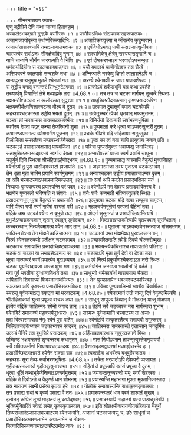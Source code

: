 +++
title = "०६८"

+++
श्रीनरनारायण उवाच-  
शृणु बद्रीप्रिये देवि कथां चान्यां हितावहाम् ।  
भरवाटोऽभवद्ग्रामे गुन्द्रके परमीरकः ॥१ ॥
परमीराऽभिधः सोऽयमजासहस्रपालकः ।  
अजामात्रपयोवृत्त्या तथोर्णविक्रयादिभिः ॥२ ॥
अजाविक्रयवृत्त्या च जीवत्येव कुटुम्बवान् ।  
अजामांसाशनश्चापि तथाऽजाबालभक्षकः ॥३ ॥
एवंविधोऽभवत् पापी सदाऽजापशुजीवनः ।  
चारयत्येव सर्वाऽजाः सीमक्षेत्रादिषु नृणाम् ॥४ ॥
सस्वामिकेषु क्षेत्रेषु सस्यघासतृणानि च ।  
यानि तान्यपि चौर्येण चारयत्यपि वै निशि ॥५ ॥
एवं दोषकरश्चाऽयं भरवाटोऽघसम्भृतः ।  
धर्मकर्मादिहीनः स कालपाशवशङ्गतः ॥६ ॥
ययौ यमालयं याम्यैर्नीतश्च तत्र रौरवे ।  
असिपत्रवने कालपाशे सन्दशके तथा ॥७ ॥
अग्निज्वाले नरकेषु क्षिप्तो लालाशनेऽपि च ।  
याम्यदुःखान्यनुभूय भूतले श्येनतां गतः ॥८ ॥
अरण्ये श्येनपक्षी स जातः पापावशेषतः ।  
स तूड्डीय वनाद् वनान्तरं सिन्धुतटेऽगमत् ॥९ ॥
प्राप्तोऽयं शर्कराभूमिं यत्र कथा प्रवर्तते ।  
तरुषण्डेषु विश्रान्तिं लेभे मध्याह्नके तदा ॥4.68.१ ०॥
तत्र तत्र च चटका मार्गयन् तूत्करे स्थिताः ।  
भक्षयन्तीश्चटकाः स व्यलोकयत् सुदूरतः ॥१ १॥
साधूच्छिष्टौदनकणान् कृष्णप्रसादरूपिणः ।  
भक्षयन्तीर्भक्ष्यचित्ताश्चटका वीक्ष्य वै द्रुतम् ॥१ २॥
उत्पपात द्रुमात्तूर्णं पपात चटकोपरि ।  
सहस्रशश्चटकास्ता उड्डीय भयतो द्रुतम् ॥१ ३॥
उत्पेतुरम्बरं त्वेकां धृतवान् भक्ष्यमुत्तमम् ।  
चञ्च्वा तां मारयामास तावच्चटकावर्ष्मणः ॥१४॥
विनिर्ययौ दिव्यनारी सर्वाभरणभूषिता ।  
स्वर्गस्य देवता यद्वत् कन्या तेजस्विनी शुभा ॥१५॥
पुष्पमालां करे धृत्वा साऽप्सरःसुन्दरी द्रुतम् ।  
कथामण्डपमागत्य व्योममार्गेण पूजनम् ॥१६॥
प्रचक्रे श्रीप्रभे बद्रि संहितायाः समुत्सुका ।  
विलोकिता समस्तैश्च मण्डपस्थैर्जनैस्तदा ॥१७॥
पृष्टा का त्वं नता चापि प्रत्युवाच जनान् प्रति ।  
चटकाऽहं प्रसादान्नभक्षणात् पापवर्जिता ॥१८॥
पवित्रा पुण्यसंयुक्ता भवाम्यद्य जनास्त्विह ।  
सतामुच्छिष्टमासाद्याऽभवं स्वर्गाय देवता ॥१९॥
अप्सरोवरतां प्राप्ता स्वर्गं प्रयामि चाधुना ।  
चतुर्युगं दिवि स्थित्वा श्रीसंहिताऽर्हणोद्भवम् ॥4.68.२०॥
पुण्यमासाद्य यास्यामि वैकुष्ठं मुक्तविग्रहा ।  
श्येनोऽयं तु पुरा चासीद्भरवाटो ह्यजापतिः ॥२१ ॥
अहमासमजा तस्य मृताऽत्र चटकाऽभवम् ।  
तेन धृता मृता चास्मि प्रयामि स्वर्गमुत्तमम् ॥२२॥
अन्याश्चटका उड्डीय प्रयाताश्चाऽम्बरं द्रुतम् ।  
ता अपि भरवाटस्याऽभवन्नजादिमण्डलम् ॥२३॥
ताः सर्वा अपि कालेन प्रसादभक्षिका यतः ।  
निष्पापाः पुण्यवत्यश्च प्रयास्यन्ति परं पदम् ॥२४॥
श्येनोऽपि मम देहस्य प्रसादपावितस्य वै ।  
भक्षणेन पुण्यबलो भविष्यति न संशयः ॥२५॥
शनैः शनैः कणभक्षी भविष्यत्युत्करे स्थितः ।  
प्रसादकणभुग् भूत्वा वैकुण्ठं स प्रयास्यति ॥२६॥
इत्युक्त्वा चटका बद्रि नत्वा सम्पूज्य चामृतम् ।  
वारि पीत्वा ययौ स्वर्गं सर्वेषां पश्यतां परी ॥२७॥
महाश्चर्यमभूत्तेषां पश्यतां देहिनां तदा ।  
बद्रिके चाथ चटकां श्येनः स बुभुजे तदा ॥२८॥
ओदनं सुसुगन्धं च प्रसादोच्छिष्टमित्यपि ।  
बुभुजेऽन्यान्नकणकान् शृतान् स्वादून् सुमोदवान् ॥२९॥
मिष्टान्नखण्डकाँश्चापि घृतपक्वान् सुरन्धितान् ।  
कच्चरस्थान् नित्यमेवमागत्य श्येन आद तान् ॥4.68.३०॥
पूतात्मा चाऽभवच्छ्येनस्तत्याज मांसभक्षणम् ।  
जातिस्मरोऽभवत्तेन मोक्षमैच्छन्निजात्मनः ॥३ १॥
चटकानां तथा मोक्षमैक्षत् पुराऽजजन्मनाम् ।  
नित्यं श्येनस्तरुषण्डे प्रतीक्षन् चटकागमम् ॥३२॥
प्रच्छन्नस्तिष्ठति क्रोडे दिवसे चोत्करोन्मुखः ।  
चटकाश्च समायान्ति प्रसादोच्छिष्टवाञ्च्छया ॥३३॥
भक्षयन्त्येकचित्ताश्च तावत्पतति पक्षिराट ।  
चटकं वा चटकां वा समादत्तेऽदनाय सः ॥३४॥
चटकाऽपि मृता तूर्णं देवो वा देवता तदा ।  
भूत्वा यात्यम्बरं स्वर्गं प्रयात्येव मुदाऽव्ययम् ॥३५॥
एवं नित्यं प्रकुर्वाणश्चैकदाऽऽह तरौ स्थितः ।  
चटका यूयमेवादावजा आस्त शुभा मम ॥३६॥
कर्मयोगेन जन्माऽत्र भवतीनां हि वर्तते ।  
मया पूर्वं भवतीनां दुग्धान्यतिथये तथा ॥३७॥
साधुभ्यो धर्मकार्यार्थं नारायणाय चैकदा ।  
अर्पितानि शिवरात्र्यां शिवस्नानार्थमित्यतः ॥३८॥
तेन पुण्यप्रतापेन भवत्यश्चटकास्त्विह ।  
सञ्जाता अपि कृष्णस्य प्रसादोच्छिष्टभक्षिकाः ॥३९॥
पवित्राः पुण्यशालिन्यो भवथैव दिवार्थिकाः ।  
स्मरन्तु पूर्वजन्माऽद्य स्पृष्ट्वा मां भरवाटकम् ॥4.68.४०॥
श्येनात्मानं ततो यान्तु दिवं वैकुण्ठमित्यपि ।  
श्रीसंहिताकथां श्रुत्वा प्रपूज्य वाचकं तथा ॥४१॥
साधून् सम्पूज्य दिव्यान् वै मोक्षदान् यान्तु मोक्षणम् ।  
इत्येवं बद्रिके जातिस्मरः श्येनो जगाद तान् ॥४२॥
तेऽपि सर्वे चटकाश्च नरा नार्यस्तदा शुभाम् ।  
श्येनगिरं समाकर्ण्य महाश्चर्यपुरःसराः ॥४३॥
सस्मरुः पूर्वजन्मानि भरवाटस्य ता अजाः ।  
तदा विश्वासमापन्ना नेमुः श्येनं पुरा पतिम् ॥४४॥
श्येनोऽपि सत्कृतस्तैश्च समाययौ तमुत्करम् ।  
मिलितश्चटकेभ्यश्च चटकाभ्यश्च सादरम् ॥४५॥
जातिस्मराः समस्तास्ते वृत्तान्तान् जगदुर्मिथः ।  
उत्सवं मेनिरे तत्र बुभुजिरे प्रसादकम् ॥४६॥
अहिंसाव्रतमास्थाय न्यूषुस्तरुगणे मिथः ।  
उच्छिष्टं भक्षयन्तस्ते शृण्वन्तश्च कथामृतम् ॥४७॥
मासं मिथोऽवसन् तावन्मृत्युस्तेषामुपाययौ ।  
सर्वे क्षपितकर्माणो निष्पापाश्चटकादयः ॥४८॥
वैशाखकृष्णद्वादश्यां मध्याह्नोत्तरमेव ह ।  
प्रसादोच्छिष्टभक्षास्ते श्येनेन सहसा सह ॥४९॥
त्यक्तदेहा अभवँश्च बभूवुर्देवजातयः ।  
सहस्रशः सुरा देव्यः सर्वाभरणभूषिताः ॥4.68.५०॥
तन्नेता भरवाटोऽपि देवेश्वरो व्यजायत ।  
गृहीतकरमालास्ते गृहीतकुसुमास्तथा ॥५१॥
संहितां ते प्रपूज्यापि व्यासं प्रपूज्य वै द्रुतम् ।  
धृत्वा धूलिं कथाभूमेर्जनित्वाऽऽश्चर्यमुत्तमम् ॥५२॥
जयशब्दानुच्चरन्तो ययुः स्वर्गं सहस्रशः ।  
बद्रिके ते दिवोऽन्ते च वैकुण्ठं धाम शोभनम् ॥५३॥
प्रयास्यन्ति महाभागा मुक्ता मुक्तानिकास्तदा ।  
तत्र नारायणं लक्ष्मीं प्रसेव्य कृपया हरेः ॥५४॥
गोलोकं सम्प्रयास्यन्ति राधाकृष्णकृपालयाः ।  
तत्र प्रसाद्य राधां च कृष्णं प्रसाद्य वै ततः ॥५५॥
प्रयास्यन्त्यक्षरं धाम परमं शाश्वतं सुखम् ।  
इत्येतत् कथितं तुभ्यं माहात्म्यं तु कथोद्भवम् ॥५६॥
प्रसादस्यापि माहात्म्यं यस्य पाठाच्छ्रुतेरपि ।  
भुक्तिर्मुक्तिर्दिवं स्वेष्टं लभेत् कृष्णकृपालवात् ॥५७॥
इति श्रीलक्ष्मीनारायणीयसंहितायां चतुर्थे तिष्यसन्तानेऽजापालभरवाटस्य श्येनजन्मनि, अजानां चटकाजन्मसु च, हरेः साधूनां च प्रसादोच्छिष्टभक्षणलाभेन कथालाभेन च मोक्षण-  
मित्यादिनिरूपणनामाऽष्टषष्टितमोऽध्यायः ॥६८ ॥
    
    
